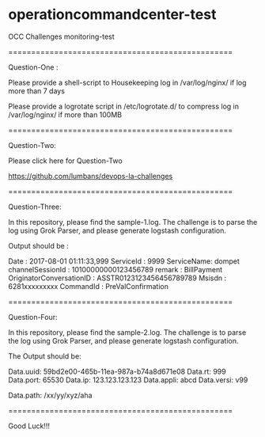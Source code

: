 # operationcommandcenter-test

OCC Challenges monitoring-test

=================================================

Question-One :

Please provide a shell-script to Housekeeping log in /var/log/nginx/ if log more than 7 days 

Please provide a logrotate script in /etc/logrotate.d/ to compress log in /var/log/nginx/ if more than 100MB

=================================================

Question-Two:

Please click here for Question-Two

https://github.com/lumbans/devops-la-challenges

=================================================

Question-Three:

In this repository, please find the sample-1.log. The challenge is to parse the log using Grok Parser, and please generate logstash configuration.

Output should be :

Date : 2017-08-01 01:11:33,999
ServiceId : 9999
ServiceName: dompet
channelSessionId : 10100000000123456789
remark : BillPayment
OriginatorConversationID : ASSTR0123123456456789789
Msisdn : 6281xxxxxxxxx
CommandId : PreValConfirmation


=================================================

Question-Four:

In this repository, please find the sample-2.log. The challenge is to parse the log using Grok Parser, and please generate logstash configuration.

The Output should be:

Data.uuid: 59bd2e00-465b-11ea-987a-b74a8d671e08
Data.rt: 999
Data.port: 65530
Data.ip: 123.123.123.123
Data.appli: abcd
Data.versi: v99

Data.path: /xx/yy/xyz/aha

=================================================

Good Luck!!!
